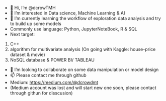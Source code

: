 - 👋 Hi, I’m @dcrowTMH
- 👀 I’m interested in Data science, Machine Learning & AI
- 🌱 I’m currently learning the workflow of exploration data analysis and try to build up some models
- Commonly use language: Python, JupyterNoteBook, R & SQL
- Next target: 
1) C++ 
2) algorithm for multivariate analysis (On going with Kaggle: house-price dataset & movie)
3) NoSQL database & POWER BI/ TABLEAU 


- 💞️ I’m looking to collaborate on some data manipulation or model design
- 📫 Please contact me through github
- Medium: https://medium.com/@dcrowdmt
- (Medium account was lost and will start new one soon, please contact through githun for disscusion)

